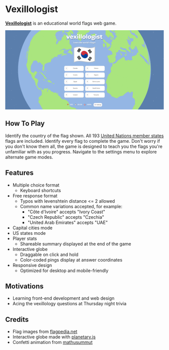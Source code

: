 # Vexillologist
[**Vexillologist**](https://billywojcicki.github.io/vexillologist/) is an educational world flags web game.

![screenshot](images/screenshot-game.png)

## How To Play

Identify the country of the flag shown. All 193 [United Nations member states](https://www.un.org/en/about-us/member-states/) flags are included. Identify every flag to complete the game. Don't worry if you don't know them all, the game is designed to teach you the flags you're unfamiliar with as you progress. Navigate to the settings menu to explore alternate game modes.

## Features

- Multiple choice format
  - Keyboard shortcuts
- Free response format
  - Typos with levenshtein distance <= 2 allowed
  - Common name variations accepted, for example:
    - "Côte d'Ivoire" accepts "Ivory Coast"
    - "Czech Republic" accepts "Czechia"
    - "United Arab Emirates" accepts "UAE"
- Capital cities mode
- US states mode
- Player stats
  - Shareable summary displayed at the end of the game
- Interactive globe
  - Draggable on click and hold
  - Color-coded pings display at answer coordinates
- Responsive design
  - Optimized for desktop and mobile-friendly

## Motivations

- Learning front-end development and web design
- Acing the vexillology questions at Thursday night trivia

## Credits

- Flag images from [flagpedia.net](https://flagpedia.net/about)
- Interactive globe made with [planetary.js](http://planetaryjs.com/)
- Confetti animation from [mathusummut](https://github.com/mathusummut/confetti.js)
